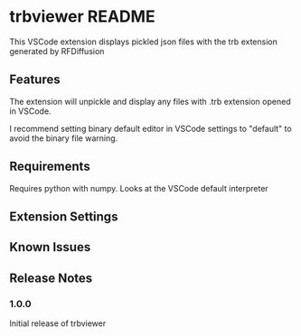 # trbviewer README

This VSCode extension displays pickled json files with the trb extension generated by RFDiffusion

## Features

The extension will unpickle and display any files with .trb extension opened in VSCode.

I recommend setting binary default editor in VSCode settings to "default" to avoid the binary file warning.

## Requirements

Requires python with numpy. Looks at the VSCode default interpreter

## Extension Settings


## Known Issues


## Release Notes


### 1.0.0

Initial release of trbviewer

